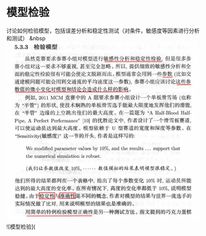 # 模型检验
讨论如何检验模型，包括误差分析和稳定性测试（对条件，敏感度等因素进行分析和测试）
&nbsp
![模型检验](https://github.com/ICM-MCM/MCM2018/blob/master/3.%20Zhu%20Zhixing/Pictures%20for%20markdown/%E6%A8%A1%E5%9E%8B%E6%A3%80%E9%AA%8C1.JPG)
![模型检验](
